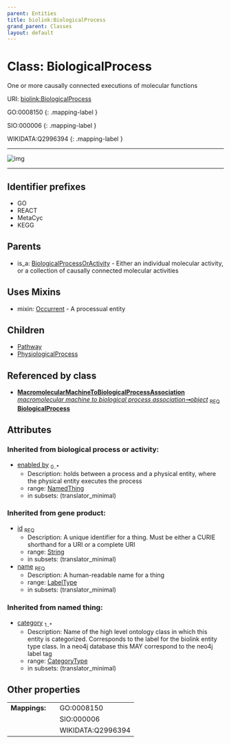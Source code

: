 ```yaml
---
parent: Entities
title: biolink:BiologicalProcess
grand_parent: Classes
layout: default
---
```


# Class: BiologicalProcess


One or more causally connected executions of molecular functions

URI: [biolink:BiologicalProcess](https://w3id.org/biolink/vocab/BiologicalProcess)

GO:0008150
{: .mapping-label }

SIO:000006
{: .mapping-label }

WIKIDATA:Q2996394
{: .mapping-label }


---

![img](http://yuml.me/diagram/nofunky;dir:TB/class/[PhysiologicalProcess],[Pathway],[Occurrent],[NamedThing],[MacromolecularMachineToBiologicalProcessAssociation],[BiologicalProcessOrActivity],[MacromolecularMachineToBiologicalProcessAssociation]-%20object%201..1%3E[BiologicalProcess%7Cid(i):string;name(i):label_type;category(i):category_type%20%2B],[BiologicalProcess]uses%20-.-%3E[Occurrent],[BiologicalProcess]%5E-[PhysiologicalProcess],[BiologicalProcess]%5E-[Pathway],[BiologicalProcessOrActivity]%5E-[BiologicalProcess])

---


## Identifier prefixes

 * GO
 * REACT
 * MetaCyc
 * KEGG

## Parents

 *  is_a: [BiologicalProcessOrActivity](BiologicalProcessOrActivity.md) - Either an individual molecular activity, or a collection of causally connected molecular activities

## Uses Mixins

 *  mixin: [Occurrent](Occurrent.md) - A processual entity

## Children

 * [Pathway](Pathway.md)
 * [PhysiologicalProcess](PhysiologicalProcess.md)

## Referenced by class

 *  **[MacromolecularMachineToBiologicalProcessAssociation](MacromolecularMachineToBiologicalProcessAssociation.md)** *[macromolecular machine to biological process association➞object](macromolecular_machine_to_biological_process_association_object.md)*  <sub>REQ</sub>  **[BiologicalProcess](BiologicalProcess.md)**

## Attributes


### Inherited from biological process or activity:

 * [enabled by](enabled_by.md)  <sub>0..*</sub>
    * Description: holds between a process and a physical entity, where the physical entity executes the process
    * range: [NamedThing](NamedThing.md)
    * in subsets: (translator_minimal)

### Inherited from gene product:

 * [id](id.md)  <sub>REQ</sub>
    * Description: A unique identifier for a thing. Must be either a CURIE shorthand for a URI or a complete URI
    * range: [String](types/String.md)
    * in subsets: (translator_minimal)
 * [name](name.md)  <sub>REQ</sub>
    * Description: A human-readable name for a thing
    * range: [LabelType](types/LabelType.md)
    * in subsets: (translator_minimal)

### Inherited from named thing:

 * [category](category.md)  <sub>1..*</sub>
    * Description: Name of the high level ontology class in which this entity is categorized. Corresponds to the label for the biolink entity type class. In a neo4j database this MAY correspond to the neo4j label tag
    * range: [CategoryType](types/CategoryType.md)
    * in subsets: (translator_minimal)

## Other properties

|  |  |  |
| --- | --- | --- |
| **Mappings:** | | GO:0008150 |
|  | | SIO:000006 |
|  | | WIKIDATA:Q2996394 |

